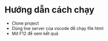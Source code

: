 # Hướng dẫn cách chạy
- Clone project
- Dùng live server của vscode để chạy file html
- Mở F12 để xem kết quả
